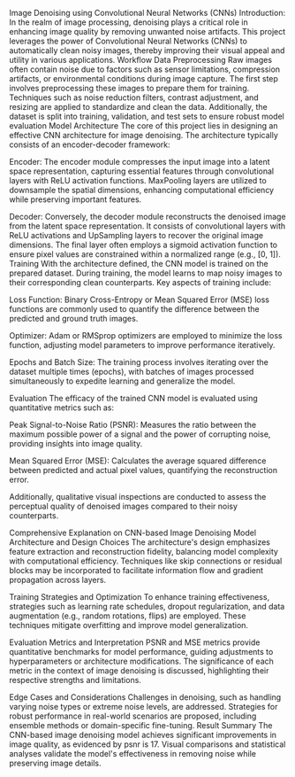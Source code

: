 Image Denoising using Convolutional Neural Networks (CNNs)
Introduction:
In the realm of image processing, denoising plays a critical role in enhancing image quality by removing unwanted noise artifacts. This project leverages the power of Convolutional Neural Networks (CNNs) to automatically clean noisy images, thereby improving their visual appeal and utility in various applications.
Workflow
Data Preprocessing
Raw images often contain noise due to factors such as sensor limitations, compression artifacts, or environmental conditions during image capture. The first step involves preprocessing these images to prepare them for training. Techniques such as noise reduction filters, contrast adjustment, and resizing are applied to standardize and clean the data. Additionally, the dataset is split into training, validation, and test sets to ensure robust model evaluation
Model Architecture
The core of this project lies in designing an effective CNN architecture for image denoising. The architecture typically consists of an encoder-decoder framework:

Encoder: The encoder module compresses the input image into a latent space representation, capturing essential features through convolutional layers with ReLU activation functions. MaxPooling layers are utilized to downsample the spatial dimensions, enhancing computational efficiency while preserving important features.

Decoder: Conversely, the decoder module reconstructs the denoised image from the latent space representation. It consists of convolutional layers with ReLU activations and UpSampling layers to recover the original image dimensions. The final layer often employs a sigmoid activation function to ensure pixel values are constrained within a normalized range (e.g., [0, 1]).
Training
With the architecture defined, the CNN model is trained on the prepared dataset. During training, the model learns to map noisy images to their corresponding clean counterparts. Key aspects of training include:

Loss Function: Binary Cross-Entropy or Mean Squared Error (MSE) loss functions are commonly used to quantify the difference between the predicted and ground truth images.

Optimizer: Adam or RMSprop optimizers are employed to minimize the loss function, adjusting model parameters to improve performance iteratively.

Epochs and Batch Size: The training process involves iterating over the dataset multiple times (epochs), with batches of images processed simultaneously to expedite learning and generalize the model.

Evaluation
The efficacy of the trained CNN model is evaluated using quantitative metrics such as:

Peak Signal-to-Noise Ratio (PSNR): Measures the ratio between the maximum possible power of a signal and the power of corrupting noise, providing insights into image quality.

Mean Squared Error (MSE): Calculates the average squared difference between predicted and actual pixel values, quantifying the reconstruction error.

Additionally, qualitative visual inspections are conducted to assess the perceptual quality of denoised images compared to their noisy counterparts.

Comprehensive Explanation on CNN-based Image Denoising
Model Architecture and Design Choices
The architecture's design emphasizes feature extraction and reconstruction fidelity, balancing model complexity with computational efficiency. Techniques like skip connections or residual blocks may be incorporated to facilitate information flow and gradient propagation across layers.

Training Strategies and Optimization
To enhance training effectiveness, strategies such as learning rate schedules, dropout regularization, and data augmentation (e.g., random rotations, flips) are employed. These techniques mitigate overfitting and improve model generalization.

Evaluation Metrics and Interpretation
PSNR and MSE metrics provide quantitative benchmarks for model performance, guiding adjustments to hyperparameters or architecture modifications. The significance of each metric in the context of image denoising is discussed, highlighting their respective strengths and limitations.

Edge Cases and Considerations
Challenges in denoising, such as handling varying noise types or extreme noise levels, are addressed. Strategies for robust performance in real-world scenarios are proposed, including ensemble methods or domain-specific fine-tuning.
Result Summary
The CNN-based image denoising model achieves significant improvements in image quality, as evidenced by psnr is 17. Visual comparisons and statistical analyses validate the model's effectiveness in removing noise while preserving image details.
